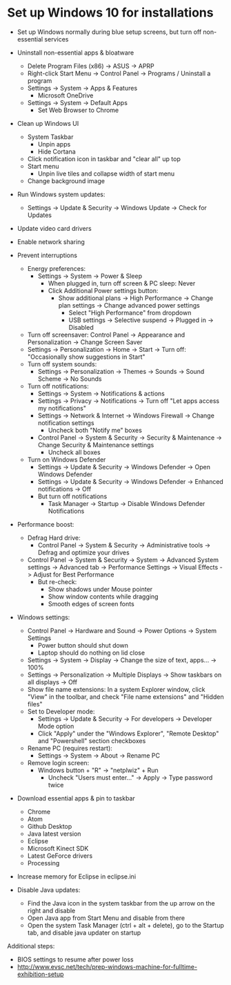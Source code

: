 # Set up Windows 10 for installations

* Set up Windows normally during blue setup screens, but turn off non-essential services

* Uninstall non-essential apps & bloatware
  * Delete Program Files (x86) -> ASUS -> APRP
  * Right-click Start Menu -> Control Panel -> Programs / Uninstall a program
  * Settings -> System -> Apps & Features
    * Microsoft OneDrive
  * Settings -> System -> Default Apps
    * Set Web Browser to Chrome

* Clean up Windows UI
  * System Taskbar
    * Unpin apps
    * Hide Cortana
  * Click notification icon in taskbar and "clear all" up top
  * Start menu
    * Unpin live tiles and collapse width of start menu
  * Change background image

* Run Windows system updates:
  * Settings -> Update & Security -> Windows Update -> Check for Updates

* Update video card drivers

* Enable network sharing

* Prevent interruptions
  * Energy preferences:
    * Settings -> System -> Power & Sleep
      * When plugged in, turn off screen & PC sleep: Never
      * Click Additional Power settings button:
        * Show additional plans -> High Performance -> Change plan settings -> Change advanced power settings
          * Select "High Performance" from dropdown
          * USB settings -> Selective suspend -> Plugged in -> Disabled
  * Turn off screensaver: Control Panel -> Appearance and Personalization -> Change Screen Saver
  * Settings -> Personalization -> Home -> Start -> Turn off: "Occasionally show suggestions in Start"
  * Turn off system sounds:
    * Settings -> Personalization -> Themes -> Sounds -> Sound Scheme -> No Sounds
  * Turn off notifications:
    * Settings -> System -> Notifications & actions
    * Settings -> Privacy -> Notifications -> Turn off "Let apps access my notifications"
    * Settings -> Network & Internet -> Windows Firewall -> Change notification settings
      * Uncheck both "Notify me" boxes
    * Control Panel -> System & Security -> Security & Maintenance -> Change Security & Maintenance settings
      * Uncheck all boxes
  * Turn on Windows Defender
    * Settings -> Update & Security -> Windows Defender -> Open Windows Defender
    * Settings -> Update & Security -> Windows Defender -> Enhanced notifications -> Off
    * But turn off notifications
      * Task Manager -> Startup -> Disable Windows Defender Notifications

* Performance boost:
  * Defrag Hard drive:
    * Control Panel -> System & Security -> Administrative tools -> Defrag and optimize your drives
  * Control Panel -> System & Security -> System -> Advanced System settings -> Advanced tab -> Performance Settings -> Visual Effects -> Adjust for Best Performance
    * But re-check:
      * Show shadows under Mouse pointer
      * Show window contents while dragging
      * Smooth edges of screen fonts

* Windows settings:
  * Control Panel -> Hardware and Sound -> Power Options -> System Settings
    * Power button should shut down
    * Laptop should do nothing on lid close
  * Settings -> System -> Display -> Change the size of text, apps... -> 100%
  * Settings -> Personalization -> Multiple Displays -> Show taskbars on all displays -> Off
  * Show file name extensions: In a system Explorer window, click "View" in the toolbar, and check "File name extensions" and "Hidden files"
  * Set to Developer mode:
    * Settings -> Update & Security -> For developers -> Developer Mode option
    * Click "Apply" under the "Windows Explorer", "Remote Desktop" and "Powershell" section checkboxes
  * Rename PC (requires restart):
    * Settings -> System -> About -> Rename PC
  * Remove login screen:
    * Windows button + "R" -> "netplwiz" + Run
      * Uncheck "Users must enter..." -> Apply -> Type password twice

* Download essential apps & pin to taskbar
  * Chrome
  * Atom
  * Github Desktop
  * Java latest version
  * Eclipse
  * Microsoft Kinect SDK
  * Latest GeForce drivers
  * Processing

* Increase memory for Eclipse in eclipse.ini

* Disable Java updates:
  * Find the Java icon in the system taskbar from the up arrow on the right and disable
  * Open Java app from Start Menu and disable from there
  * Open the system Task Manager (ctrl + alt + delete), go to the Startup tab, and disable java updater on startup

Additional steps:
* BIOS settings to resume after power loss
* http://www.evsc.net/tech/prep-windows-machine-for-fulltime-exhibition-setup
